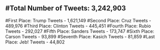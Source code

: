#Total Number of Tweets: 3,242,903 
---
#First Place: Trump Tweets - 1,621,149
#Second Place: Cruz Tweets - 489,976
#Third Place: Clinton Tweets - 445,451
#Fourth Place: Rubio Tweets - 292,027
#Fifth Place: Sanders Tweets - 173,747
#Sixth Place: Carson Tweets - 93,899
#Seventh Place: Kasich Tweets - 81,859
#Last Place: Jeb! Tweets - 44,802
